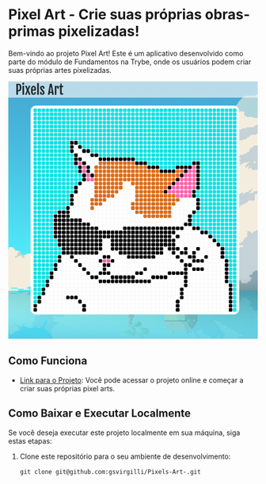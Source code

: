 # Pixel Art - Crie suas próprias obras-primas pixelizadas!

Bem-vindo ao projeto Pixel Art! Este é um aplicativo desenvolvido como parte do módulo de Fundamentos na Trybe, onde os usuários podem criar suas próprias artes pixelizadas.

![Exemplo do Pixel Art](https://github.com/gsvirgilli/Pixels-Art-/blob/main/img/gatinho%20pixels%20art.png?raw=true)

## Como Funciona

- [Link para o Projeto](https://pixels-art-gsvirgilli.vercel.app/): Você pode acessar o projeto online e começar a criar suas próprias pixel arts.

## Como Baixar e Executar Localmente

Se você deseja executar este projeto localmente em sua máquina, siga estas etapas:

1. Clone este repositório para o seu ambiente de desenvolvimento:
   ```shell
   git clone git@github.com:gsvirgilli/Pixels-Art-.git
